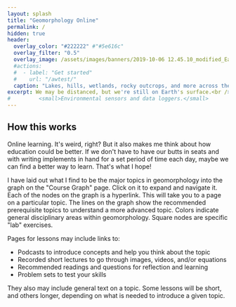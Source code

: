 ```yaml
---
layout: splash
title: "Geomorphology Online"
permalink: /
hidden: true
header:
  overlay_color: "#222222" #"#5e616c"
  overlay_filter: "0.5"
  overlay_image: /assets/images/banners/2019-10-06 12.45.10_modified_EagleMountain_withMarkH.jpg
  #actions:
  #  - label: "Get started"
  #    url: "/awtest/"
  caption: "Lakes, hills, wetlands, rocky outcrops, and more across the edge of the Boundary Waters. *Photo: A. Wickert*"
excerpt: We may be distanced, but we're still on Earth's surface.<br />
#         <small>Environmental sensors and data loggers.</small>
---
```


## How this works

Online learning. It's weird, right? But it also makes me think about how education could be better. If we don't have to have our butts in seats and with writing implements in hand for a set period of time each day, maybe we can find a better way to learn. That's what I hope!

I have laid out what I find to be the major topics in geomorphology into the graph on the "Course Graph" page. Click on it to expand and navigate it. Each of the nodes on the graph is a hyperlink. This will take you to a page on a particular topic. The lines on the graph show the recommended prerequisite topics to understand a more advanced topic. Colors indicate general disciplinary areas within geomorphology. Square nodes are specific "lab" exercises.

Pages for lessons may include links to:
* Podcasts to introduce concepts and help you think about the topic
* Recorded short lectures to go through images, videos, and/or equations
* Recommended readings and questions for reflection and learning
* Problem sets to test your skills

They also may include general text on a topic. Some lessons will be short, and others longer, depending on what is needed to introduce a given topic.
